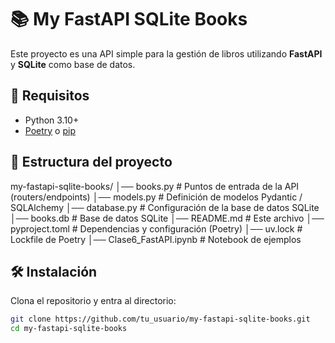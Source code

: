 # 📚 My FastAPI SQLite Books

Este proyecto es una API simple para la gestión de libros utilizando **FastAPI** y **SQLite** como base de datos.

## 🚀 Requisitos

- Python 3.10+
- [Poetry](https://python-poetry.org/) o [pip](https://pip.pypa.io/en/stable/)

## 📂 Estructura del proyecto

my-fastapi-sqlite-books/
│── books.py            # Puntos de entrada de la API (routers/endpoints)
│── models.py           # Definición de modelos Pydantic / SQLAlchemy
│── database.py         # Configuración de la base de datos SQLite
│── books.db            # Base de datos SQLite
│── README.md           # Este archivo
│── pyproject.toml      # Dependencias y configuración (Poetry)
│── uv.lock             # Lockfile de Poetry
│── Clase6_FastAPI.ipynb # Notebook de ejemplos

## 🛠 Instalación

Clona el repositorio y entra al directorio:

```bash
git clone https://github.com/tu_usuario/my-fastapi-sqlite-books.git
cd my-fastapi-sqlite-books
```
